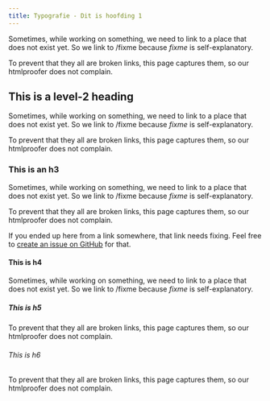 ```yaml
---
title: Typografie - Dit is hoofding 1
---
```


Sometimes, while working on something, we need to link to a place that 
does not exist yet. So we link to /fixme because _fixme_ is self-explanatory.

To prevent that they all are broken links, this page captures them, so
our htmlproofer does not complain.

## This is a level-2 heading
Sometimes, while working on something, we need to link to a place that 
does not exist yet. So we link to /fixme because _fixme_ is self-explanatory.

To prevent that they all are broken links, this page captures them, so
our htmlproofer does not complain.

### This is an h3
Sometimes, while working on something, we need to link to a place that 
does not exist yet. So we link to /fixme because _fixme_ is self-explanatory.

To prevent that they all are broken links, this page captures them, so
our htmlproofer does not complain.

If you ended up here from a link somewhere, that link needs fixing.
Feel free to [create an issue on GitHub](https://github.com/freesewing/site/new) for that. 

#### This is h4
Sometimes, while working on something, we need to link to a place that 
does not exist yet. So we link to /fixme because _fixme_ is self-explanatory.

##### This is h5
To prevent that they all are broken links, this page captures them, so
our htmlproofer does not complain.

###### This is h6
To prevent that they all are broken links, this page captures them, so
our htmlproofer does not complain.

